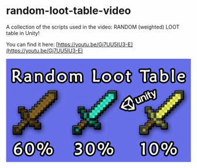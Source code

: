 # random-loot-table-video
 
A collection of the scripts used in the video: RANDOM (weighted) LOOT table in Unity!

You can find it here: [https://youtu.be/Gj7UU5IU3-E](https://youtu.be/Gj7UU5IU3-E)


[![Thumbnail](./Thumbnail.png)](https://youtu.be/Gj7UU5IU3-E)
